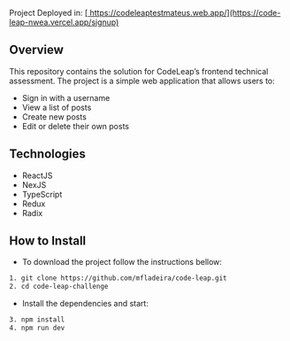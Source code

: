 Project Deployed in: <a align="center" href="https://code-leap-nwea.vercel.app/signup" target="_blank">
   [ https://codeleaptestmateus.web.app/](https://code-leap-nwea.vercel.app/signup)
  </a>
  
## Overview

This repository contains the solution for CodeLeap’s frontend technical assessment.
The project is a simple web application that allows users to:
- Sign in with a username
- View a list of posts
- Create new posts
- Edit or delete their own posts

Technologies
------------------

- ReactJS
- NexJS
- TypeScript
- Redux
- Radix
  
How to Install
------------------

- To download the project follow the instructions bellow:

```bash
1. git clone https://github.com/mfladeira/code-leap.git
2. cd code-leap-challenge
```

- Install the dependencies and start:

```bash
3. npm install
4. npm run dev
```
